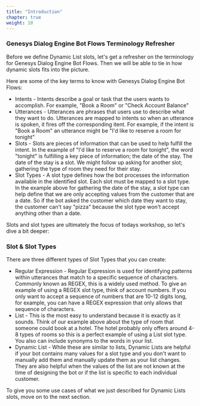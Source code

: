 ```yaml
---
title: "Introduction"
chapter: true
weight: 10
---
```


### Genesys Dialog Engine Bot Flows Terminology Refresher

Before we define Dynamic List slots, let's get a refresher on the terminology for Genesys Dialog Engine Bot Flows. Then we will be able to tie in how dynamic slots fits into the picture. 

Here are some of the key terms to know with Genesys Dialog Engine Bot Flows: 

- Intents - Intents describe a goal or task that the users wants to accomplish. For example, "Book a Room" or "Check Account Balance"
- Utterances - Utterances are phrases that users use to describe what they want to do. Utterances are mapped to intents so when an utterance is spoken, it fires off the corresponding itent. For example, if the intent is "Book a Room" an utterance might be "I'd like to reserve a room for tonight"
- Slots - Slots are pieces of information that can be used to help fulfill the intent. In the example of "I'd like to reserve a room for tonight", the word "tonight" is fulfilling a key piece of information; the date of the stay. The date of the stay is a slot. We might follow up asking for another slot; gathering the type of room they need for their stay. 
- Slot Types - A slot type defines how the bot processes the information available in the identified slot. Each slot must be mapped to a slot type. In the example above for gathering the date of the stay, a slot type can help define that we are only accepting values from the customer that are a date. So if the bot asked the customer which date they want to stay, the customer can't say "pizza" because the slot type won't accept anything other than a date.

Slots and slot types are ultimately the focus of todays workshop, so let's dive a bit deeper: 

### Slot & Slot Types
There are three different types of Slot Types that you can create:

- Regular Expression - Regular Expression is used for identifying patterns within utterances that match to a specific sequence of characters. Commonly known as REGEX, this is a widely used method. To give an example of using a REGEX slot type, think of account numbers. If you only want to accept a sequence of numbers that are 10-12 digits long, for example, you can have a REGEX expression that only allows that sequence of characters.
- List - This is the most easy to understand because it is exactly as it sounds. Think of our example above about the type of room that someone could book at a hotel. The hotel probably only offers around 4-8 types of rooms so this is a perfect example of using a List slot type. You also can include synonyms to the words in your list. 
- Dynamic List - While these are similar to lists, Dynamic Lists are helpful if your bot contains many values for a slot type and you don't want to manually add them and manually update them as your list changes. They are also helpful when the values of the list are not known at the time of designing the bot or if the list is specific to each individual customer. 

To give you some use cases of what we just described for Dynamic Lists slots, move on to the next section. 